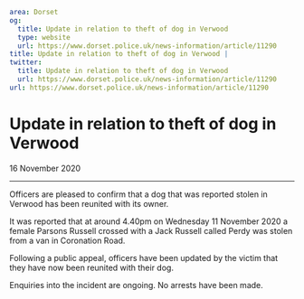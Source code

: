 ```yaml
area: Dorset
og:
  title: Update in relation to theft of dog in Verwood
  type: website
  url: https://www.dorset.police.uk/news-information/article/11290
title: Update in relation to theft of dog in Verwood |
twitter:
  title: Update in relation to theft of dog in Verwood
  url: https://www.dorset.police.uk/news-information/article/11290
url: https://www.dorset.police.uk/news-information/article/11290
```

# Update in relation to theft of dog in Verwood

16 November 2020

* * *

Officers are pleased to confirm that a dog that was reported stolen in Verwood has been reunited with its owner.

It was reported that at around 4.40pm on Wednesday 11 November 2020 a female Parsons Russell crossed with a Jack Russell called Perdy was stolen from a van in Coronation Road.

Following a public appeal, officers have been updated by the victim that they have now been reunited with their dog.

Enquiries into the incident are ongoing. No arrests have been made.
